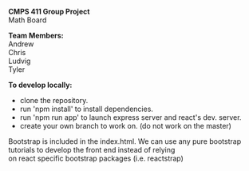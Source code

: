 **CMPS 411 Group Project**<br>
Math Board

**Team Members:**<br>
Andrew<br>
Chris<br>
Ludvig<br>
Tyler<br>

**To develop locally:**
- clone the repository.
- run 'npm install' to install dependencies.
- run 'npm run app' to launch express server and react's dev. server.
- create your own branch to work on. (do not work on the master)

Bootstrap is included in the index.html.
We can use any pure bootstrap tutorials to develop the front end instead of relying<br>
on react specific bootstrap packages (i.e. reactstrap)
